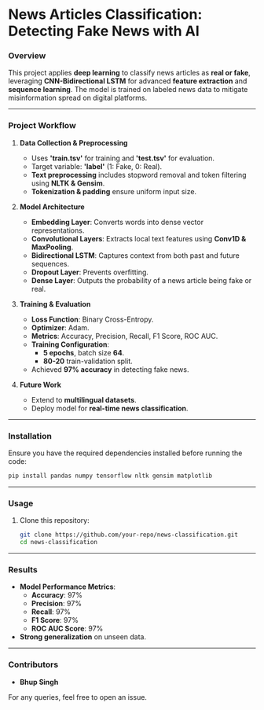 # **News Articles Classification: Detecting Fake News with AI**

### **Overview**
This project applies **deep learning** to classify news articles as **real or fake**, leveraging **CNN-Bidirectional LSTM** for advanced **feature extraction** and **sequence learning**. The model is trained on labeled news data to mitigate misinformation spread on digital platforms.

---

### **Project Workflow**
1. **Data Collection & Preprocessing**
   - Uses **'train.tsv'** for training and **'test.tsv'** for evaluation.
   - Target variable: **'label'** (1: Fake, 0: Real).
   - **Text preprocessing** includes stopword removal and token filtering using **NLTK & Gensim**.
   - **Tokenization & padding** ensure uniform input size.

2. **Model Architecture**
   - **Embedding Layer**: Converts words into dense vector representations.
   - **Convolutional Layers**: Extracts local text features using **Conv1D & MaxPooling**.
   - **Bidirectional LSTM**: Captures context from both past and future sequences.
   - **Dropout Layer**: Prevents overfitting.
   - **Dense Layer**: Outputs the probability of a news article being fake or real.

3. **Training & Evaluation**
   - **Loss Function**: Binary Cross-Entropy.
   - **Optimizer**: Adam.
   - **Metrics**: Accuracy, Precision, Recall, F1 Score, ROC AUC.
   - **Training Configuration**:
     - **5 epochs**, batch size **64**.
     - **80-20** train-validation split.
   - Achieved **97% accuracy** in detecting fake news.

4. **Future Work**
   - Extend to **multilingual datasets**.
   - Deploy model for **real-time news classification**.

---

### **Installation**
Ensure you have the required dependencies installed before running the code:

```bash
pip install pandas numpy tensorflow nltk gensim matplotlib
```

---

### **Usage**
1. Clone this repository:
   ```bash
   git clone https://github.com/your-repo/news-classification.git
   cd news-classification
   ```

---

### **Results**
- **Model Performance Metrics**:
  - **Accuracy**: 97%
  - **Precision**: 97%
  - **Recall**: 97%
  - **F1 Score**: 97%
  - **ROC AUC Score**: 97%
- **Strong generalization** on unseen data.

---

### **Contributors**
- **Bhup Singh**

For any queries, feel free to open an issue.
